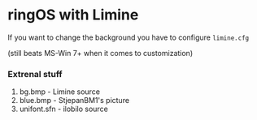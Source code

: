 # ringOS with Limine

If you want to change the background you have to configure `limine.cfg`

(still beats MS-Win 7+ when it comes to customization)

### Extrenal stuff
1. bg.bmp - Limine source
2. blue.bmp - StjepanBM1's picture
3. unifont.sfn - ilobilo source